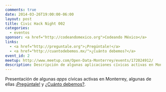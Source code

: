 ```yaml
---
comments: true
date: 2014-03-26T19:00:00-06:00
layout: post
title: Civic Hack Night 002
categories:
  - eventos
sponsor: <a href="http://codeandomexico.org">Codeando México</a>
links:
  - <a href="http://preguntale.org">¡Pregúntale!</a>
  - <a href="http://cuantodebemos.mx/">¿Cuánto debemos?</a>
event_id: 2
meetup: http://www.meetup.com/Open-Data-Monterrey/events/172024912/
description: Descripción de algunas aplicaciones cívicas activas en Monterrey. Algunas de ellas son: ¡Pregúntale! y ¿Cuánto debemos?.
---
```


Presentación de algunas *apps* cívicas activas en Monterrey, algunas de ellas
[¡Pregúntale!][Preguntale] y [¿Cuánto debemos?][CuantoDebemos].

[Preguntale]: http://preguntale.org
[CuantoDebemos]: http://cuantodebemos.mx/

